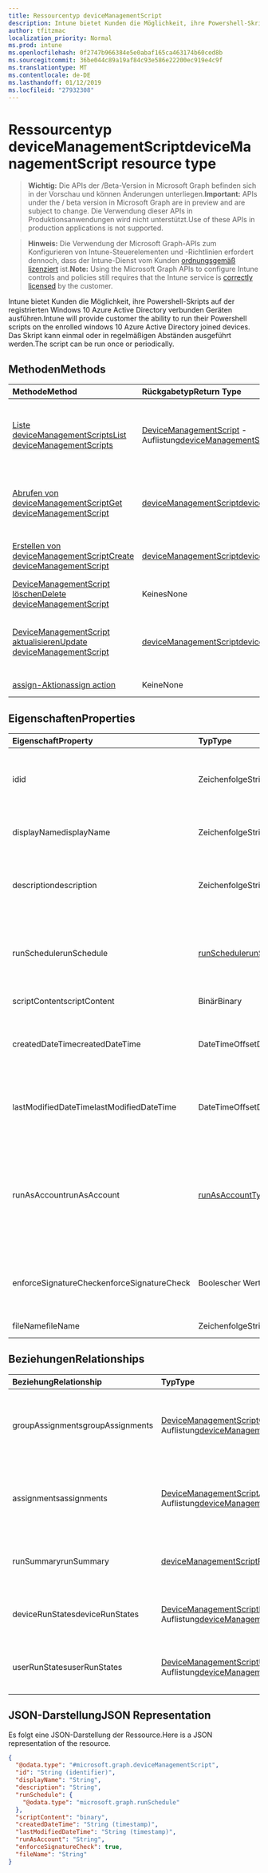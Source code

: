 ```yaml
---
title: Ressourcentyp deviceManagementScript
description: Intune bietet Kunden die Möglichkeit, ihre Powershell-Skripts auf der registrierten Windows 10 Azure Active Directory verbunden Geräten ausführen. Das Skript kann einmal oder in regelmäßigen Abständen ausgeführt werden.
author: tfitzmac
localization_priority: Normal
ms.prod: intune
ms.openlocfilehash: 0f2747b966384e5e0abaf165ca463174b60ced8b
ms.sourcegitcommit: 36be044c89a19af84c93e586e22200ec919e4c9f
ms.translationtype: MT
ms.contentlocale: de-DE
ms.lasthandoff: 01/12/2019
ms.locfileid: "27932308"
---
```

# <a name="devicemanagementscript-resource-type"></a><span data-ttu-id="f3aa1-104">Ressourcentyp deviceManagementScript</span><span class="sxs-lookup"><span data-stu-id="f3aa1-104">deviceManagementScript resource type</span></span>

> <span data-ttu-id="f3aa1-105">**Wichtig:** Die APIs der /Beta-Version in Microsoft Graph befinden sich in der Vorschau und können Änderungen unterliegen.</span><span class="sxs-lookup"><span data-stu-id="f3aa1-105">**Important:** APIs under the / beta version in Microsoft Graph are in preview and are subject to change.</span></span> <span data-ttu-id="f3aa1-106">Die Verwendung dieser APIs in Produktionsanwendungen wird nicht unterstützt.</span><span class="sxs-lookup"><span data-stu-id="f3aa1-106">Use of these APIs in production applications is not supported.</span></span>

> <span data-ttu-id="f3aa1-107">**Hinweis:** Die Verwendung der Microsoft Graph-APIs zum Konfigurieren von Intune-Steuerelementen und -Richtlinien erfordert dennoch, dass der Intune-Dienst vom Kunden [ordnungsgemäß lizenziert](https://go.microsoft.com/fwlink/?linkid=839381) ist.</span><span class="sxs-lookup"><span data-stu-id="f3aa1-107">**Note:** Using the Microsoft Graph APIs to configure Intune controls and policies still requires that the Intune service is [correctly licensed](https://go.microsoft.com/fwlink/?linkid=839381) by the customer.</span></span>

<span data-ttu-id="f3aa1-108">Intune bietet Kunden die Möglichkeit, ihre Powershell-Skripts auf der registrierten Windows 10 Azure Active Directory verbunden Geräten ausführen.</span><span class="sxs-lookup"><span data-stu-id="f3aa1-108">Intune will provide customer the ability to run their Powershell scripts on the enrolled windows 10 Azure Active Directory joined devices.</span></span> <span data-ttu-id="f3aa1-109">Das Skript kann einmal oder in regelmäßigen Abständen ausgeführt werden.</span><span class="sxs-lookup"><span data-stu-id="f3aa1-109">The script can be run once or periodically.</span></span>
## <a name="methods"></a><span data-ttu-id="f3aa1-110">Methoden</span><span class="sxs-lookup"><span data-stu-id="f3aa1-110">Methods</span></span>
|<span data-ttu-id="f3aa1-111">Methode</span><span class="sxs-lookup"><span data-stu-id="f3aa1-111">Method</span></span>|<span data-ttu-id="f3aa1-112">Rückgabetyp</span><span class="sxs-lookup"><span data-stu-id="f3aa1-112">Return Type</span></span>|<span data-ttu-id="f3aa1-113">Beschreibung</span><span class="sxs-lookup"><span data-stu-id="f3aa1-113">Description</span></span>|
|:---|:---|:---|
|[<span data-ttu-id="f3aa1-114">Liste deviceManagementScripts</span><span class="sxs-lookup"><span data-stu-id="f3aa1-114">List deviceManagementScripts</span></span>](../api/intune-devices-devicemanagementscript-list.md)|<span data-ttu-id="f3aa1-115">[DeviceManagementScript](../resources/intune-devices-devicemanagementscript.md) -Auflistung</span><span class="sxs-lookup"><span data-stu-id="f3aa1-115">[deviceManagementScript](../resources/intune-devices-devicemanagementscript.md) collection</span></span>|<span data-ttu-id="f3aa1-116">Listeneigenschaften und Beziehungen der [DeviceManagementScript](../resources/intune-devices-devicemanagementscript.md) -Objekte.</span><span class="sxs-lookup"><span data-stu-id="f3aa1-116">List properties and relationships of the [deviceManagementScript](../resources/intune-devices-devicemanagementscript.md) objects.</span></span>|
|[<span data-ttu-id="f3aa1-117">Abrufen von deviceManagementScript</span><span class="sxs-lookup"><span data-stu-id="f3aa1-117">Get deviceManagementScript</span></span>](../api/intune-devices-devicemanagementscript-get.md)|[<span data-ttu-id="f3aa1-118">deviceManagementScript</span><span class="sxs-lookup"><span data-stu-id="f3aa1-118">deviceManagementScript</span></span>](../resources/intune-devices-devicemanagementscript.md)|<span data-ttu-id="f3aa1-119">Lesen Sie Eigenschaften und Beziehungen des [DeviceManagementScript](../resources/intune-devices-devicemanagementscript.md) -Objekts.</span><span class="sxs-lookup"><span data-stu-id="f3aa1-119">Read properties and relationships of the [deviceManagementScript](../resources/intune-devices-devicemanagementscript.md) object.</span></span>|
|[<span data-ttu-id="f3aa1-120">Erstellen von deviceManagementScript</span><span class="sxs-lookup"><span data-stu-id="f3aa1-120">Create deviceManagementScript</span></span>](../api/intune-devices-devicemanagementscript-create.md)|[<span data-ttu-id="f3aa1-121">deviceManagementScript</span><span class="sxs-lookup"><span data-stu-id="f3aa1-121">deviceManagementScript</span></span>](../resources/intune-devices-devicemanagementscript.md)|<span data-ttu-id="f3aa1-122">Erstellen eines neuen [DeviceManagementScript](../resources/intune-devices-devicemanagementscript.md) -Objekts.</span><span class="sxs-lookup"><span data-stu-id="f3aa1-122">Create a new [deviceManagementScript](../resources/intune-devices-devicemanagementscript.md) object.</span></span>|
|[<span data-ttu-id="f3aa1-123">DeviceManagementScript löschen</span><span class="sxs-lookup"><span data-stu-id="f3aa1-123">Delete deviceManagementScript</span></span>](../api/intune-devices-devicemanagementscript-delete.md)|<span data-ttu-id="f3aa1-124">Keines</span><span class="sxs-lookup"><span data-stu-id="f3aa1-124">None</span></span>|<span data-ttu-id="f3aa1-125">Löscht eine [DeviceManagementScript](../resources/intune-devices-devicemanagementscript.md).</span><span class="sxs-lookup"><span data-stu-id="f3aa1-125">Deletes a [deviceManagementScript](../resources/intune-devices-devicemanagementscript.md).</span></span>|
|[<span data-ttu-id="f3aa1-126">DeviceManagementScript aktualisieren</span><span class="sxs-lookup"><span data-stu-id="f3aa1-126">Update deviceManagementScript</span></span>](../api/intune-devices-devicemanagementscript-update.md)|[<span data-ttu-id="f3aa1-127">deviceManagementScript</span><span class="sxs-lookup"><span data-stu-id="f3aa1-127">deviceManagementScript</span></span>](../resources/intune-devices-devicemanagementscript.md)|<span data-ttu-id="f3aa1-128">Aktualisieren Sie die Eigenschaften eines [DeviceManagementScript](../resources/intune-devices-devicemanagementscript.md) -Objekts.</span><span class="sxs-lookup"><span data-stu-id="f3aa1-128">Update the properties of a [deviceManagementScript](../resources/intune-devices-devicemanagementscript.md) object.</span></span>|
|[<span data-ttu-id="f3aa1-129">assign-Aktion</span><span class="sxs-lookup"><span data-stu-id="f3aa1-129">assign action</span></span>](../api/intune-devices-devicemanagementscript-assign.md)|<span data-ttu-id="f3aa1-130">Keine</span><span class="sxs-lookup"><span data-stu-id="f3aa1-130">None</span></span>|<span data-ttu-id="f3aa1-131">Noch nicht dokumentiert</span><span class="sxs-lookup"><span data-stu-id="f3aa1-131">Not yet documented</span></span>|

## <a name="properties"></a><span data-ttu-id="f3aa1-132">Eigenschaften</span><span class="sxs-lookup"><span data-stu-id="f3aa1-132">Properties</span></span>
|<span data-ttu-id="f3aa1-133">Eigenschaft</span><span class="sxs-lookup"><span data-stu-id="f3aa1-133">Property</span></span>|<span data-ttu-id="f3aa1-134">Typ</span><span class="sxs-lookup"><span data-stu-id="f3aa1-134">Type</span></span>|<span data-ttu-id="f3aa1-135">Beschreibung</span><span class="sxs-lookup"><span data-stu-id="f3aa1-135">Description</span></span>|
|:---|:---|:---|
|<span data-ttu-id="f3aa1-136">id</span><span class="sxs-lookup"><span data-stu-id="f3aa1-136">id</span></span>|<span data-ttu-id="f3aa1-137">Zeichenfolge</span><span class="sxs-lookup"><span data-stu-id="f3aa1-137">String</span></span>|<span data-ttu-id="f3aa1-138">Eindeutiger Bezeichner für das Gerät Management-Skript.</span><span class="sxs-lookup"><span data-stu-id="f3aa1-138">Unique Identifier for the device management script.</span></span>|
|<span data-ttu-id="f3aa1-139">displayName</span><span class="sxs-lookup"><span data-stu-id="f3aa1-139">displayName</span></span>|<span data-ttu-id="f3aa1-140">Zeichenfolge</span><span class="sxs-lookup"><span data-stu-id="f3aa1-140">String</span></span>|<span data-ttu-id="f3aa1-141">Name des Skripts Management Gerät.</span><span class="sxs-lookup"><span data-stu-id="f3aa1-141">Name of the device management script.</span></span>|
|<span data-ttu-id="f3aa1-142">description</span><span class="sxs-lookup"><span data-stu-id="f3aa1-142">description</span></span>|<span data-ttu-id="f3aa1-143">Zeichenfolge</span><span class="sxs-lookup"><span data-stu-id="f3aa1-143">String</span></span>|<span data-ttu-id="f3aa1-144">Optionale Beschreibung für das Gerät Management-Skript.</span><span class="sxs-lookup"><span data-stu-id="f3aa1-144">Optional description for the device management script.</span></span>|
|<span data-ttu-id="f3aa1-145">runSchedule</span><span class="sxs-lookup"><span data-stu-id="f3aa1-145">runSchedule</span></span>|[<span data-ttu-id="f3aa1-146">runSchedule</span><span class="sxs-lookup"><span data-stu-id="f3aa1-146">runSchedule</span></span>](../resources/intune-devices-runschedule.md)|<span data-ttu-id="f3aa1-147">Das Intervall für das Skript ausgeführt wird.</span><span class="sxs-lookup"><span data-stu-id="f3aa1-147">The interval for script to run.</span></span> <span data-ttu-id="f3aa1-148">Wenn nicht definiert das Skript einmal ausgeführt wird</span><span class="sxs-lookup"><span data-stu-id="f3aa1-148">If not defined the script will run once</span></span>|
|<span data-ttu-id="f3aa1-149">scriptContent</span><span class="sxs-lookup"><span data-stu-id="f3aa1-149">scriptContent</span></span>|<span data-ttu-id="f3aa1-150">Binär</span><span class="sxs-lookup"><span data-stu-id="f3aa1-150">Binary</span></span>|<span data-ttu-id="f3aa1-151">Der Skriptinhalt.</span><span class="sxs-lookup"><span data-stu-id="f3aa1-151">The script content.</span></span>|
|<span data-ttu-id="f3aa1-152">createdDateTime</span><span class="sxs-lookup"><span data-stu-id="f3aa1-152">createdDateTime</span></span>|<span data-ttu-id="f3aa1-153">DateTimeOffset</span><span class="sxs-lookup"><span data-stu-id="f3aa1-153">DateTimeOffset</span></span>|<span data-ttu-id="f3aa1-154">Datum und Zeit für das Gerät Management-Skript erstellt wurde.</span><span class="sxs-lookup"><span data-stu-id="f3aa1-154">The date and time the device management script was created.</span></span>|
|<span data-ttu-id="f3aa1-155">lastModifiedDateTime</span><span class="sxs-lookup"><span data-stu-id="f3aa1-155">lastModifiedDateTime</span></span>|<span data-ttu-id="f3aa1-156">DateTimeOffset</span><span class="sxs-lookup"><span data-stu-id="f3aa1-156">DateTimeOffset</span></span>|<span data-ttu-id="f3aa1-157">Datum und Uhrzeit der letzten Änderung des Geräts Management-Skripts.</span><span class="sxs-lookup"><span data-stu-id="f3aa1-157">The date and time the device management script was last modified.</span></span>|
|<span data-ttu-id="f3aa1-158">runAsAccount</span><span class="sxs-lookup"><span data-stu-id="f3aa1-158">runAsAccount</span></span>|[<span data-ttu-id="f3aa1-159">runAsAccountType</span><span class="sxs-lookup"><span data-stu-id="f3aa1-159">runAsAccountType</span></span>](../resources/intune-shared-runasaccounttype.md)|<span data-ttu-id="f3aa1-160">Gibt den Typ des Ausführungskontexts, den das Gerät Management-Skript in ausgeführt wird.</span><span class="sxs-lookup"><span data-stu-id="f3aa1-160">Indicates the type of execution context the device management script runs in.</span></span> <span data-ttu-id="f3aa1-161">Mögliche Werte sind: `system` und `user`.</span><span class="sxs-lookup"><span data-stu-id="f3aa1-161">Possible values are: `system`, `user`.</span></span>|
|<span data-ttu-id="f3aa1-162">enforceSignatureCheck</span><span class="sxs-lookup"><span data-stu-id="f3aa1-162">enforceSignatureCheck</span></span>|<span data-ttu-id="f3aa1-163">Boolescher Wert</span><span class="sxs-lookup"><span data-stu-id="f3aa1-163">Boolean</span></span>|<span data-ttu-id="f3aa1-164">Geben Sie an, ob die Signatur Skript muss aktiviert sein.</span><span class="sxs-lookup"><span data-stu-id="f3aa1-164">Indicate whether the script signature needs be checked.</span></span>|
|<span data-ttu-id="f3aa1-165">fileName</span><span class="sxs-lookup"><span data-stu-id="f3aa1-165">fileName</span></span>|<span data-ttu-id="f3aa1-166">Zeichenfolge</span><span class="sxs-lookup"><span data-stu-id="f3aa1-166">String</span></span>|<span data-ttu-id="f3aa1-167">Dateiname des Skripts.</span><span class="sxs-lookup"><span data-stu-id="f3aa1-167">Script file name.</span></span>|

## <a name="relationships"></a><span data-ttu-id="f3aa1-168">Beziehungen</span><span class="sxs-lookup"><span data-stu-id="f3aa1-168">Relationships</span></span>
|<span data-ttu-id="f3aa1-169">Beziehung</span><span class="sxs-lookup"><span data-stu-id="f3aa1-169">Relationship</span></span>|<span data-ttu-id="f3aa1-170">Typ</span><span class="sxs-lookup"><span data-stu-id="f3aa1-170">Type</span></span>|<span data-ttu-id="f3aa1-171">Beschreibung</span><span class="sxs-lookup"><span data-stu-id="f3aa1-171">Description</span></span>|
|:---|:---|:---|
|<span data-ttu-id="f3aa1-172">groupAssignments</span><span class="sxs-lookup"><span data-stu-id="f3aa1-172">groupAssignments</span></span>|<span data-ttu-id="f3aa1-173">[DeviceManagementScriptGroupAssignment](../resources/intune-devices-devicemanagementscriptgroupassignment.md) -Auflistung</span><span class="sxs-lookup"><span data-stu-id="f3aa1-173">[deviceManagementScriptGroupAssignment](../resources/intune-devices-devicemanagementscriptgroupassignment.md) collection</span></span>|<span data-ttu-id="f3aa1-174">Die Liste der Gruppe Zuordnungen für das Gerät Management-Skript.</span><span class="sxs-lookup"><span data-stu-id="f3aa1-174">The list of group assignments for the device management script.</span></span>|
|<span data-ttu-id="f3aa1-175">assignments</span><span class="sxs-lookup"><span data-stu-id="f3aa1-175">assignments</span></span>|<span data-ttu-id="f3aa1-176">[DeviceManagementScriptAssignment](../resources/intune-devices-devicemanagementscriptassignment.md) -Auflistung</span><span class="sxs-lookup"><span data-stu-id="f3aa1-176">[deviceManagementScriptAssignment](../resources/intune-devices-devicemanagementscriptassignment.md) collection</span></span>|<span data-ttu-id="f3aa1-177">Die Liste der Gruppe Zuordnungen für das Gerät Management-Skript.</span><span class="sxs-lookup"><span data-stu-id="f3aa1-177">The list of group assignments for the device management script.</span></span>|
|<span data-ttu-id="f3aa1-178">runSummary</span><span class="sxs-lookup"><span data-stu-id="f3aa1-178">runSummary</span></span>|[<span data-ttu-id="f3aa1-179">deviceManagementScriptRunSummary</span><span class="sxs-lookup"><span data-stu-id="f3aa1-179">deviceManagementScriptRunSummary</span></span>](../resources/intune-devices-devicemanagementscriptrunsummary.md)|<span data-ttu-id="f3aa1-180">Zusammenfassung für Device-Management-Skript ausführen.</span><span class="sxs-lookup"><span data-stu-id="f3aa1-180">Run summary for device management script.</span></span>|
|<span data-ttu-id="f3aa1-181">deviceRunStates</span><span class="sxs-lookup"><span data-stu-id="f3aa1-181">deviceRunStates</span></span>|<span data-ttu-id="f3aa1-182">[DeviceManagementScriptDeviceState](../resources/intune-devices-devicemanagementscriptdevicestate.md) -Auflistung</span><span class="sxs-lookup"><span data-stu-id="f3aa1-182">[deviceManagementScriptDeviceState](../resources/intune-devices-devicemanagementscriptdevicestate.md) collection</span></span>|<span data-ttu-id="f3aa1-183">Liste der für dieses Skript auf allen Geräten ausführen Zustände.</span><span class="sxs-lookup"><span data-stu-id="f3aa1-183">List of run states for this script across all devices.</span></span>|
|<span data-ttu-id="f3aa1-184">userRunStates</span><span class="sxs-lookup"><span data-stu-id="f3aa1-184">userRunStates</span></span>|<span data-ttu-id="f3aa1-185">[DeviceManagementScriptUserState](../resources/intune-devices-devicemanagementscriptuserstate.md) -Auflistung</span><span class="sxs-lookup"><span data-stu-id="f3aa1-185">[deviceManagementScriptUserState](../resources/intune-devices-devicemanagementscriptuserstate.md) collection</span></span>|<span data-ttu-id="f3aa1-186">Liste der Laufzeit Zustände für dieses Skript für alle Benutzer.</span><span class="sxs-lookup"><span data-stu-id="f3aa1-186">List of run states for this script across all users.</span></span>|

## <a name="json-representation"></a><span data-ttu-id="f3aa1-187">JSON-Darstellung</span><span class="sxs-lookup"><span data-stu-id="f3aa1-187">JSON Representation</span></span>
<span data-ttu-id="f3aa1-188">Es folgt eine JSON-Darstellung der Ressource.</span><span class="sxs-lookup"><span data-stu-id="f3aa1-188">Here is a JSON representation of the resource.</span></span>
<!-- {
  "blockType": "resource",
  "keyProperty": "id",
  "@odata.type": "microsoft.graph.deviceManagementScript"
}
-->
``` json
{
  "@odata.type": "#microsoft.graph.deviceManagementScript",
  "id": "String (identifier)",
  "displayName": "String",
  "description": "String",
  "runSchedule": {
    "@odata.type": "microsoft.graph.runSchedule"
  },
  "scriptContent": "binary",
  "createdDateTime": "String (timestamp)",
  "lastModifiedDateTime": "String (timestamp)",
  "runAsAccount": "String",
  "enforceSignatureCheck": true,
  "fileName": "String"
}
```





